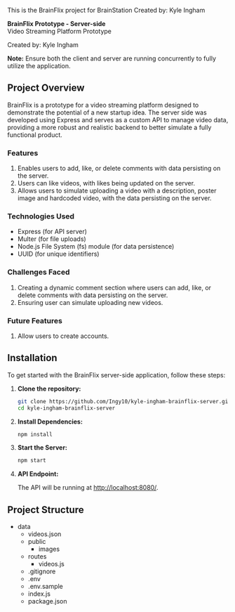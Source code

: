 This is the BrainFlix project for BrainStation
Created by: Kyle Ingham

**BrainFlix Prototype - Server-side**  
Video Streaming Platform Prototype

Created by: Kyle Ingham

**Note:** Ensure both the client and server are running concurrently to fully utilize the application.

## Project Overview

BrainFlix is a prototype for a video streaming platform designed to demonstrate the potential of a new startup idea. The server side was developed using Express and serves as a custom API to manage video data, providing a more robust and realistic backend to better simulate a fully functional product.

### Features

1. Enables users to add, like, or delete comments with data persisting on the server.
2. Users can like videos, with likes being updated on the server.
3. Allows users to simulate uploading a video with a description, poster image and hardcoded video, with the data persisting on the server.

### Technologies Used

- Express (for API server)
- Multer (for file uploads)
- Node.js File System (fs) module (for data persistence)
- UUID (for unique identifiers)

### Challenges Faced

1. Creating a dynamic comment section where users can add, like, or delete comments with data persisting on the server.
2. Ensuring user can simulate uploading new videos.

### Future Features

1. Allow users to create accounts.

## Installation

To get started with the BrainFlix server-side application, follow these steps:

1. **Clone the repository:**

   ```bash
   git clone https://github.com/Ingy10/kyle-ingham-brainflix-server.git
   cd kyle-ingham-brainflix-server
   ```

2. **Install Dependencies:**

   ```bash
   npm install
   ```

3. **Start the Server:**

   ```bash
   npm start
   ```

4. **API Endpoint:**

   The API will be running at [http://localhost:8080/](http://localhost:8080/).

## Project Structure

- data
  - videos.json
  - public
    - images
  - routes
    - videos.js
  - .gitignore
  - .env
  - .env.sample
  - index.js
  - package.json
